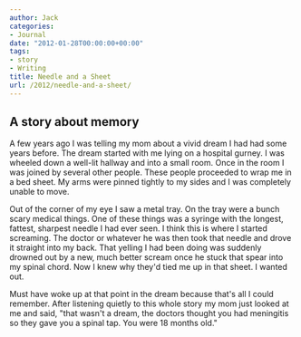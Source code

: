 ```yaml
---
author: Jack
categories:
- Journal
date: "2012-01-28T00:00:00+00:00"
tags:
- story
- Writing
title: Needle and a Sheet
url: /2012/needle-and-a-sheet/
---
```


## A story about memory
          
A few years ago I was telling my mom about a vivid dream I had had some years before. The dream started with me lying on a hospital gurney. I was wheeled down a well-lit hallway and into a small room. Once in the room I was joined by several other people. These people proceeded to wrap me in a bed sheet. My arms were pinned tightly to my sides and I was completely unable to move.

Out of the corner of my eye I saw a metal tray. On the tray were a bunch scary medical things. One of these things was a syringe with the longest, fattest, sharpest needle I had ever seen. I think this is where I started screaming. The doctor or whatever he was then took that needle and drove it straight into my back. That yelling I had been doing was suddenly drowned out by a new, much better scream once he stuck that spear into my spinal chord. Now I knew why they'd tied me up in that sheet. I wanted out.

Must have woke up at that point in the dream because that's all I could remember. After listening quietly to this whole story my mom just looked at me and said, "that wasn't a dream, the doctors thought you had meningitis so they gave you a spinal tap. You were 18 months old."
